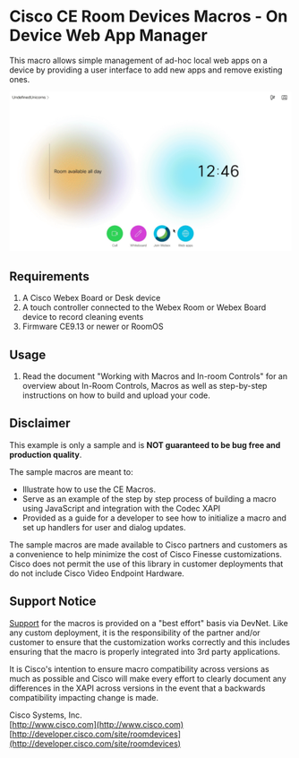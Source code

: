 # Cisco CE Room Devices Macros - On Device Web App Manager
This macro allows simple management of ad-hoc local web apps on a device by providing a user interface to add new apps and remove existing ones.

![WebApps Manager](WebAppsManager.gif)

## Requirements
1. A Cisco Webex Board or Desk device
2. A touch controller connected to the Webex Room or Webex Board device to record cleaning events
3. Firmware CE9.13 or newer or RoomOS

## Usage
1. Read the document "Working with Macros and In-room Controls" for an overview about In-Room Controls, Macros as well as step-by-step instructions on how to build and upload your code.

## Disclaimer
This example is only a sample and is **NOT guaranteed to be bug free and production quality**.

The sample macros are meant to:
- Illustrate how to use the CE Macros.
- Serve as an example of the step by step process of building a macro using JavaScript and integration with the Codec XAPI
- Provided as a guide for a developer to see how to initialize a macro and set up handlers for user and dialog updates.

The sample macros are made available to Cisco partners and customers as a convenience to help minimize the cost of Cisco Finesse customizations. Cisco does not permit the use of this library in customer deployments that do not include Cisco Video Endpoint Hardware.

## Support Notice
[Support](http://developer.cisco.com/site/devnet/support) for the macros is provided on a "best effort" basis via DevNet. Like any custom deployment, it is the responsibility of the partner and/or customer to ensure that the customization works correctly and this includes ensuring that the macro is properly integrated into 3rd party applications.

It is Cisco's intention to ensure macro compatibility across versions as much as possible and Cisco will make every effort to clearly document any differences in the XAPI across versions in the event that a backwards compatibility impacting change is made.

Cisco Systems, Inc.<br>
[http://www.cisco.com](http://www.cisco.com)<br>
[http://developer.cisco.com/site/roomdevices](http://developer.cisco.com/site/roomdevices)
